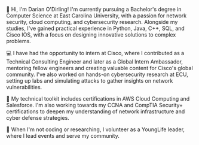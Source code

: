 👋 Hi, I'm Darian O'Dirling! I'm currently pursuing a Bachelor's degree in Computer Science at East Carolina University, with a passion for network security, cloud computing, and cybersecurity research. Alongside my studies, I've gained practical experience in Python, Java, C++, SQL, and Cisco IOS, with a focus on designing innovative solutions to complex problems.

💻 I have had the opportunity to intern at Cisco, where I contributed as a Technical Consulting Engineer and later as a Global Intern Ambassador, mentoring fellow engineers and creating valuable content for Cisco's global community. I've also worked on hands-on cybersecurity research at ECU, setting up labs and simulating attacks to gather insights on network vulnerabilities.

🔧 My technical toolkit includes certifications in AWS Cloud Computing and Salesforce. I'm also working towards my CCNA and CompTIA Security+ certifications to deepen my understanding of network infrastructure and cyber defense strategies.

🚀 When I'm not coding or researching, I volunteer as a YoungLife leader, where I lead events and serve my community.
